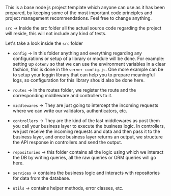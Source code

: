 This is a base node js project template which anyone can use as it has been prepared, by keeping some of the most important code principles and project management recommendations. Feel free to change anything.


`src` -> Inside the src folder all the actual source code regarding the project will reside, this will not include any kind of tests.

Let's take a look inside the `src` folder

- `config` -> In this folder anything and everything regarding any configurations or setup of a library or module will be done. For example: setting up `dotenv` so that we can use the environment variables in a clear fashion, this is done in the `server-config.js`. One more example can be to setup your loggin library that can help you to prepare meaningful logs, so configuration for this library should also be done here.

- `routes` -> In the routes folder, we register the route and the corresponding middleware and controllers to it.

- `middlewares` -> They are just going to intercept the incoming requests where we can write our validators, authenticators, etc.

- `controllers` -> They are the kind of the last middlewares as post them you call your business layer to execute the business logic. In controllers, we just receive the incoming requests and data and then pass it to the business layer, and once business layer returns an output, we structure the API response in controllers and send the output.

- `repositories` -> this folder contains all the logic using which we interact the DB by writing queries, all the raw queries or ORM queries will go here.

- `services` -> contains the business logic and interacts with repositories for data from the database.

- `utils` -> contains helper methods, error classes, etc.